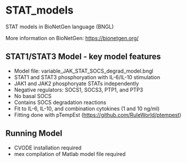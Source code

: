 # STAT_models
STAT models in BioNetGen language (BNGL)

More information on BioNetGen: https://bionetgen.org/

## STAT1/STAT3 Model - key model features
- Model file: variable_JAK_STAT_SOCS_degrad_model.bngl
- STAT1 and STAT3 phosphoryation with IL-6/IL-10 stimulation
- JAK1 and JAK2 phosphoryate STATs independently
- Negative regulators: SOCS1, SOCS3, PTP1, and PTP3
- No basal SOCS
- Contains SOCS degradation reactions
- Fit to IL-6, IL-10, and combination cytokines (1 and 10 ng/ml)
- Fitting done with pTempEst (https://github.com/RuleWorld/ptempest)

## Running Model 
- CVODE installation required
- mex compilation of Matlab model file required 
